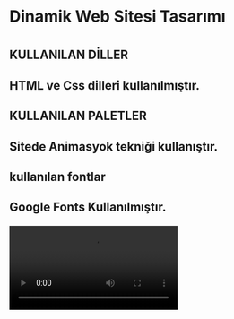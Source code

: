 
<h1>Dinamik Web Sitesi Tasarımı <h1>

<h2>KULLANILAN DİLLER<h2>
<p>HTML ve Css dilleri kullanılmıştır.<p>
<h2>KULLANILAN PALETLER<h2>
<p>Sitede Animasyok tekniği kullanıştır.<p>

<h2>kullanılan fontlar<h2>
<p>Google Fonts Kullanılmıştır.<p>






  ![](AD%C4%B0DASWEBS%C4%B0TE.G%C4%B0F.mp4)

